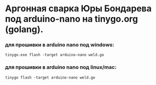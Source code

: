 # Аргонная сварка Юры Бондарева под arduino-nano на tinygo.org (golang).

### для прошивки в arduino nano под windows:
```
tinygo.exe flash -target arduino-nano weld.go
```

### для прошивки в arduino nano под linux/mac:
```
tinygo flash -target arduino-nano weld.go
```
